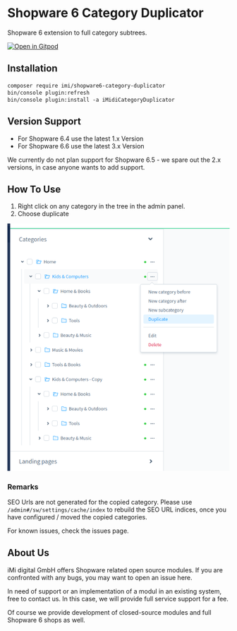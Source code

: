 # Shopware 6 Category Duplicator

Shopware 6 extension to full category subtrees.

[![Open in Gitpod](https://gitpod.io/button/open-in-gitpod.svg)](https://gitpod.io/#https://github.com/iMi-digital/shopware6-category-duplicator)

## Installation

```
composer require imi/shopware6-category-duplicator
bin/console plugin:refresh
bin/console plugin:install -a iMidiCategoryDuplicator
```

## Version Support

* For Shopware 6.4 use the latest 1.x Version
* For Shopware 6.6 use the latest 3.x Version

We currently do not plan support for Shopware 6.5 - we spare out the 2.x versions, in case anyone wants to add support. 

## How To Use

1. Right click on any category in the tree in the admin panel.
2. Choose duplicate

![Screenshot](/screenshot.png?raw=true "Screenshot")

### Remarks

SEO Urls are not generated for the copied category. Please use `/admin#/sw/settings/cache/index` to rebuild the SEO URL indices, once you have configured / moved the copied categories.

For known issues, check the issues page.


## About Us

iMi digital GmbH offers Shopware related open source modules. If you are confronted with any bugs, you may want to open an issue here.

In need of support or an implementation of a modul in an existing system, free to contact us. In this case, we will provide full service support for a fee.

Of course we provide development of closed-source modules and full Shopware 6 shops as well.
